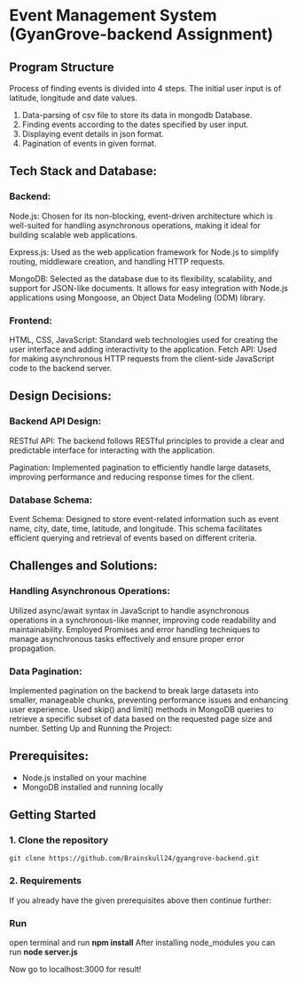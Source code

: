 # Event Management System (GyanGrove-backend Assignment)

## Program Structure
Process of finding events is divided into 4 steps. The initial user input is of latitude, longitude and date values.

1. Data-parsing of csv file to store its data in mongodb Database.
2. Finding events according to the dates specified by user input.
3. Displaying event details in json format.
4. Pagination of events in given format.


## Tech Stack and Database:

### Backend:

Node.js: Chosen for its non-blocking, event-driven architecture which is well-suited for handling asynchronous operations, making it ideal for building scalable web applications.

Express.js: Used as the web application framework for Node.js to simplify routing, middleware creation, and handling HTTP requests.

MongoDB: Selected as the database due to its flexibility, scalability, and support for JSON-like documents. It allows for easy integration with Node.js applications using Mongoose, an Object Data Modeling (ODM) library.

### Frontend:

HTML, CSS, JavaScript: Standard web technologies used for creating the user interface and adding interactivity to the application.
Fetch API: Used for making asynchronous HTTP requests from the client-side JavaScript code to the backend server.

## Design Decisions:

### Backend API Design:
RESTful API: The backend follows RESTful principles to provide a clear and predictable interface for interacting with the application. 

Pagination: Implemented pagination to efficiently handle large datasets, improving performance and reducing response times for the client.

### Database Schema:
Event Schema: Designed to store event-related information such as event name, city, date, time, latitude, and longitude. This schema facilitates efficient querying and retrieval of events based on different criteria.

## Challenges and Solutions:

### Handling Asynchronous Operations:
Utilized async/await syntax in JavaScript to handle asynchronous operations in a synchronous-like manner, improving code readability and maintainability.
Employed Promises and error handling techniques to manage asynchronous tasks effectively and ensure proper error propagation.

### Data Pagination:
Implemented pagination on the backend to break large datasets into smaller, manageable chunks, preventing performance issues and enhancing user experience.
Used skip() and limit() methods in MongoDB queries to retrieve a specific subset of data based on the requested page size and number.
Setting Up and Running the Project:

## Prerequisites:

* Node.js installed on your machine
* MongoDB installed and running locally

## Getting Started
### 1. Clone the repository
```
git clone https://github.com/Brainskull24/gyangrove-backend.git
```

### 2. Requirements
If you already have the given prerequisites above then continue further:

### Run
open terminal and run <span><b>npm install</b></span>
After installing node_modules you can run <span><b>node server.js</b></span>

Now go to localhost:3000 for result!
